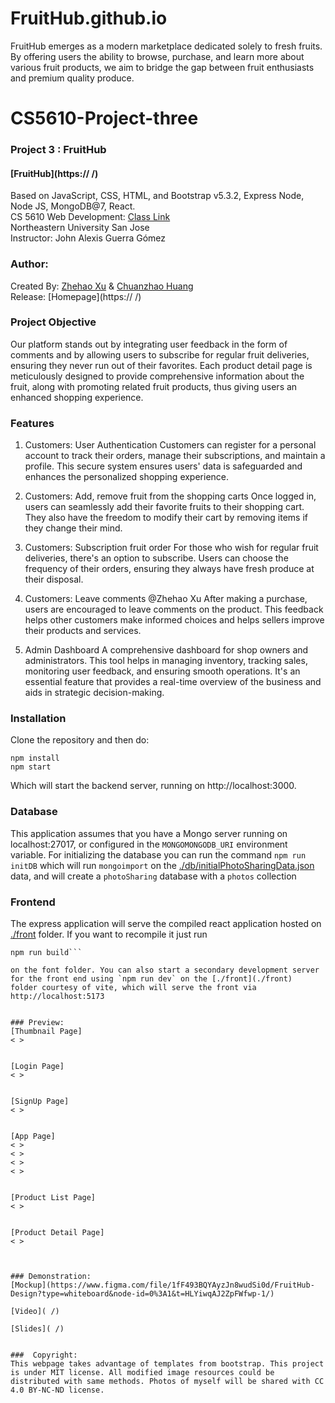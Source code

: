 # FruitHub.github.io
FruitHub emerges as a modern marketplace dedicated solely to fresh fruits. By offering users the ability to browse, purchase, and learn more about various fruit products, we aim to bridge the gap between fruit enthusiasts and premium quality produce. 


# CS5610-Project-three
### Project 3 : FruitHub
#### [FruitHub](https:// /) 
Based on JavaScript, CSS, HTML, and Bootstrap v5.3.2, Express Node, Node JS, MongoDB@7, React.                                                                       
CS 5610 Web Development:  [Class Link](https://johnguerra.co/classes/webDevelopment_fall_2023/)                         
Northeastern University San Jose                                                    
Instructor: John Alexis Guerra Gómez                                                                                          
 

### Author:
Created By: 
[Zhehao Xu](https://zhehao9758.github.io/Zhehao-portfolio/)  & 
[Chuanzhao Huang](https://chuanzhaohuang.github.io/)                                                     
Release: [Homepage](https:// /)  

### Project Objective
Our platform stands out by integrating user feedback in the form of comments and by allowing users to subscribe for regular fruit deliveries, ensuring they never run out of their favorites. Each product detail page is meticulously designed to provide comprehensive information about the fruit, along with promoting related fruit products, thus giving users an enhanced shopping experience.

### Features
1) Customers: User Authentication
Customers can register for a personal account to track their orders, manage their subscriptions, and maintain a profile. This secure system ensures users' data is safeguarded and enhances the personalized shopping experience.

2) Customers: Add, remove fruit from the shopping carts
Once logged in, users can seamlessly add their favorite fruits to their shopping cart. They also have the freedom to modify their cart by removing items if they change their mind.

3) Customers: Subscription fruit order
For those who wish for regular fruit deliveries, there's an option to subscribe. Users can choose the frequency of their orders, ensuring they always have fresh produce at their disposal.

4) Customers: Leave comments
@Zhehao Xu
After making a purchase, users are encouraged to leave comments on the product. This feedback helps other customers make informed choices and helps sellers improve their products and services.

5) Admin Dashboard
A comprehensive dashboard for shop owners and administrators. This tool helps in managing inventory, tracking sales, monitoring user feedback, and ensuring smooth operations. It's an essential feature that provides a real-time overview of the business and aids in strategic decision-making.



### Installation
Clone the repository and then do:

```
npm install
npm start
```
Which will start the backend server, running on http://localhost:3000. 


### Database

This application assumes that you have a Mongo server running on localhost:27017, or configured in the `MONGOMONGODB_URI` environment variable. For initializing the database you can run the command `npm run initDB` which will run `mongoimport` on the [./db/initialPhotoSharingData.json](./db/initialPhotoSharingData.json) data, and will create a `photoSharing` database with a `photos` collection

### Frontend

The express application will serve the compiled react application hosted on [./front](./front) folder. If you want to recompile it just run 

```npm install
npm run build``` 

on the font folder. You can also start a secondary development server for the front end using `npm run dev` on the [./front](./front)  folder courtesy of vite, which will serve the front via http://localhost:5173


### Preview:
[Thumbnail Page]
< >


[Login Page]
< >


[SignUp Page]
< >


[App Page] 
< >
< >
< >
< >


[Product List Page]
< >


[Product Detail Page]
< >



### Demonstration:
[Mockup](https://www.figma.com/file/1fF493BQYAyzJn8wudSi0d/FruitHub-Design?type=whiteboard&node-id=0%3A1&t=HLYiwqAJ2ZpFWfwp-1/)

[Video]( /)                       

[Slides]( /)


###  Copyright:
This webpage takes advantage of templates from bootstrap. This project is under MIT license. All modified image resources could be distributed with same methods. Photos of myself will be shared with CC 4.0 BY-NC-ND license.
